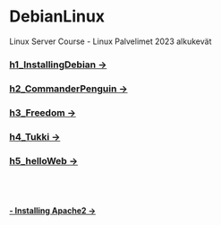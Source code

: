 # DebianLinux
Linux Server Course - Linux Palvelimet 2023 alkukevät


### [h1_InstallingDebian ->](https://github.com/LiljestromNadja/DebianLinux/blob/main/h1_InstallingDebian.md)  
### [h2_CommanderPenguin ->](https://github.com/LiljestromNadja/DebianLinux/blob/main/h2_CommanderPenguin.md)  
### [h3_Freedom ->](https://github.com/LiljestromNadja/DebianLinux/blob/main/h3_Freedom.md)  
### [h4_Tukki ->](https://github.com/LiljestromNadja/DebianLinux/blob/main/h4_Tukki.md)  
### [h5_helloWeb ->](https://github.com/LiljestromNadja/DebianLinux/blob/main/h5_helloWeb.md)  
<br></br>

#### [- Installing Apache2 ->](https://github.com/LiljestromNadja/DebianLinux/blob/main/InstallingApache2.md)


